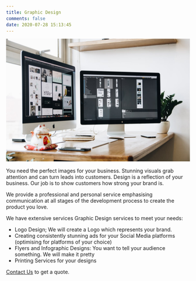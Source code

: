 ```yaml
---
title: Graphic Design
comments: false
date: 2020-07-28 15:13:45
---
```

![Design Graphic](design.jpeg)

You need the perfect images for your business. Stunning visuals grab attention and can turn leads into customers. Design is a reflection of your business. Our job is to show customers how strong your brand is.

We provide a professional and personal service emphasising communication at all stages  of the development process to create the product you love.

We have extensive services Graphic Design services to meet your needs:
* Logo Design; We will create a Logo which represents your brand.
* Creating consistently stunning ads for your Social Media platforms (optimising for platforms of your choice)
* Flyers and Infographic Designs: You want to tell your audience something. We will make it pretty
* Printing Services for your designs


[Contact Us](mailto:contact@rosai.co.uk) to get a quote.
